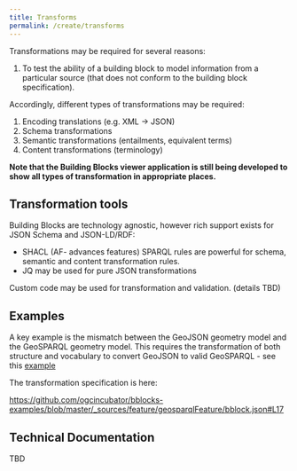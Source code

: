 ```yaml
---
title: Transforms
permalink: /create/transforms
---
```


Transformations may be required for several reasons:

1. To test the ability of a building block to model information from a particular source (that does not conform to the building block specification).

Accordingly, different types of transformations may be required:

1. Encoding translations (e.g. XML -> JSON)
2. Schema transformations
3. Semantic transformations (entailments, equivalent terms)
4. Content transformations (terminology)

**Note that the Building Blocks viewer application is still being developed to show all types of transformation in appropriate places.**

## Transformation tools

Building Blocks are technology agnostic, however rich support exists for JSON Schema and JSON-LD/RDF:

- SHACL (AF- advances features) SPARQL rules are powerful for schema, semantic and content transformation rules.
- JQ may be used for pure JSON transformations

Custom code may be used for transformation and validation. (details TBD) 

## Examples

A key example is the mismatch between the GeoJSON geometry model and the GeoSPARQL geometry model. This
requires the transformation of both structure and vocabulary to convert GeoJSON to valid GeoSPARQL - see this [example](https://ogcincubator.github.io/bblocks-examples/bblock/ogc.bbr.examples.feature.geosparqlFeature)

The transformation specification is here:

https://github.com/ogcincubator/bblocks-examples/blob/master/_sources/feature/geosparqlFeature/bblock.json#L17

## Technical Documentation

TBD